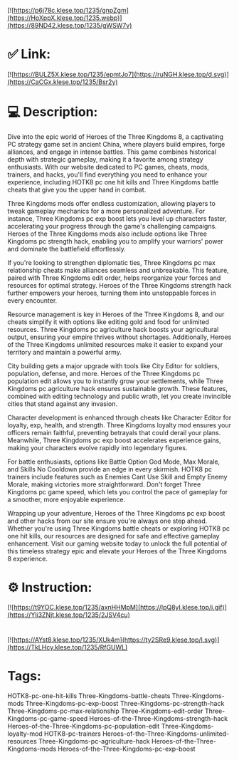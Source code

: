 [![https://p6j78c.klese.top/1235/gnpZgm](https://HoXppX.klese.top/1235.webp)](https://89ND42.klese.top/1235/gWSW7v)
# ✅ Link:
[![https://BULZ5X.klese.top/1235/epmtJo7](https://ruNGH.klese.top/d.svg)](https://CaCGx.klese.top/1235/Bsr2y)
# 💻 Description:
Dive into the epic world of Heroes of the Three Kingdoms 8, a captivating PC strategy game set in ancient China, where players build empires, forge alliances, and engage in intense battles. This game combines historical depth with strategic gameplay, making it a favorite among strategy enthusiasts. With our website dedicated to PC games, cheats, mods, trainers, and hacks, you'll find everything you need to enhance your experience, including HOTK8 pc one hit kills and Three Kingdoms battle cheats that give you the upper hand in combat.



Three Kingdoms mods offer endless customization, allowing players to tweak gameplay mechanics for a more personalized adventure. For instance, Three Kingdoms pc exp boost lets you level up characters faster, accelerating your progress through the game's challenging campaigns. Heroes of the Three Kingdoms mods also include options like Three Kingdoms pc strength hack, enabling you to amplify your warriors' power and dominate the battlefield effortlessly.



If you're looking to strengthen diplomatic ties, Three Kingdoms pc max relationship cheats make alliances seamless and unbreakable. This feature, paired with Three Kingdoms edit order, helps reorganize your forces and resources for optimal strategy. Heroes of the Three Kingdoms strength hack further empowers your heroes, turning them into unstoppable forces in every encounter.



Resource management is key in Heroes of the Three Kingdoms 8, and our cheats simplify it with options like editing gold and food for unlimited resources. Three Kingdoms pc agriculture hack boosts your agricultural output, ensuring your empire thrives without shortages. Additionally, Heroes of the Three Kingdoms unlimited resources make it easier to expand your territory and maintain a powerful army.



City building gets a major upgrade with tools like City Editor for soldiers, population, defense, and more. Heroes of the Three Kingdoms pc population edit allows you to instantly grow your settlements, while Three Kingdoms pc agriculture hack ensures sustainable growth. These features, combined with editing technology and public wrath, let you create invincible cities that stand against any invasion.



Character development is enhanced through cheats like Character Editor for loyalty, exp, health, and strength. Three Kingdoms loyalty mod ensures your officers remain faithful, preventing betrayals that could derail your plans. Meanwhile, Three Kingdoms pc exp boost accelerates experience gains, making your characters evolve rapidly into legendary figures.



For battle enthusiasts, options like Battle Option God Mode, Max Morale, and Skills No Cooldown provide an edge in every skirmish. HOTK8 pc trainers include features such as Enemies Cant Use Skill and Empty Enemy Morale, making victories more straightforward. Don't forget Three Kingdoms pc game speed, which lets you control the pace of gameplay for a smoother, more enjoyable experience.



Wrapping up your adventure, Heroes of the Three Kingdoms pc exp boost and other hacks from our site ensure you're always one step ahead. Whether you're using Three Kingdoms battle cheats or exploring HOTK8 pc one hit kills, our resources are designed for safe and effective gameplay enhancement. Visit our gaming website today to unlock the full potential of this timeless strategy epic and elevate your Heroes of the Three Kingdoms 8 experience.

# ⚙️ Instruction:
[![https://t9YOC.klese.top/1235/axnHHMpM](https://lpQ8yI.klese.top/i.gif)](https://Yli3ZNjt.klese.top/1235/2JSV4cu)
#
[![https://AYst8.klese.top/1235/XUk4m](https://ty2SRe9.klese.top/l.svg)](https://TkLHcy.klese.top/1235/RfGUWL)
# Tags:
HOTK8-pc-one-hit-kills Three-Kingdoms-battle-cheats Three-Kingdoms-mods Three-Kingdoms-pc-exp-boost Three-Kingdoms-pc-strength-hack Three-Kingdoms-pc-max-relationship Three-Kingdoms-edit-order Three-Kingdoms-pc-game-speed Heroes-of-the-Three-Kingdoms-strength-hack Heroes-of-the-Three-Kingdoms-pc-population-edit Three-Kingdoms-loyalty-mod HOTK8-pc-trainers Heroes-of-the-Three-Kingdoms-unlimited-resources Three-Kingdoms-pc-agriculture-hack Heroes-of-the-Three-Kingdoms-mods Heroes-of-the-Three-Kingdoms-pc-exp-boost






